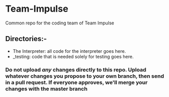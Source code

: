 # Team-Impulse
Common repo for the coding team of Team Impulse

## Directories:-
  - The Interpreter: all code for the interpreter goes here.
  - \_testing: code that is needed solely for testing goes here.
  
### Do not upload _any_ changes directly to this repo. Upload whatever changes you propose to your own branch, then send in a pull request. If everyone approves, we'll merge your changes with the master branch  
